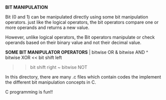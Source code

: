 **BIT MANIPULATION**

Bit (0 and 1) can be manipulated directly using some bit manipulation operators. just like the logical operators, the bit operators compare one or more operands and returns a new value.

However, unlike logical operators, the Bit operators manipulate or check operands based on their binary value and not their decimal value.

**SOME BIT MANIPULATOR OPERATORS**
| bitwise OR
& bitwise AND
^ bitwise XOR
<< bit shift left
>> bit shift right
~ bitwise NOT

In this directory, there are many .c files which contain codes the implement the different bit manipulation concepts in C.

C programming is fun!!
